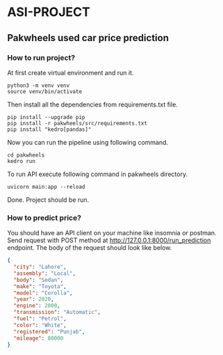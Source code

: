 # ASI-PROJECT

## Pakwheels used car price prediction

### How to run project?

At first create virtual environment and run it.

```shell
python3 -m venv venv
source venv/bin/activate
```

Then install all the dependencies from requirements.txt file.

```shell
pip install --upgrade pip
pip install -r pakwheels/src/requirements.txt
pip install "kedro[pandas]"
```

Now you can run the pipeline using following command.
```shell
cd pakwheels
kedro run
```

To run API execute following command in pakwheels directory.

```shell
uvicorn main:app --reload
```

Done. Project should be run.

### How to predict price?

You should have an API client on your machine like insomnia or postman. Send request with POST method 
at http://127.0.0.1:8000/run_prediction endpoint. The body of the request should look like below. 

```json
{
  "city": "Lahore",
  "assembly": "Local",
  "body": "Sedan",
  "make": "Toyota",
  "model": "Corolla",
  "year": 2020,
  "engine": 2000,
  "transmission": "Automatic",
  "fuel": "Petrol",
  "color": "White",
  "registered": "Punjab",
  "mileage": 80000
}
```
